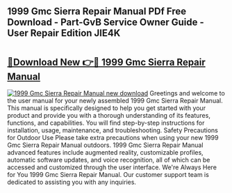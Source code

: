 ## 1999 Gmc Sierra Repair Manual PDf Free Download - Part-GvB Service Owner Guide - User Repair Edition JIE4K

# <h2><a href="http://bc45338.oget.top/?id=1999+Gmc+Sierra+Repair+Manual">🔗Download New 👉🔴 1999 Gmc Sierra Repair Manual</a></h2>

[![1999 Gmc Sierra Repair Manual new download](https://i.imgur.com/5g1atiW.png)](http://bc45338.oget.top/?id=1999+Gmc+Sierra+Repair+Manual)
Greetings and welcome to the user manual for your newly assembled 1999 Gmc Sierra Repair Manual. This manual is specifically designed to help you get started with your product and provide you with a thorough understanding of its features, functions, and capabilities. You will find step-by-step instructions for installation, usage, maintenance, and troubleshooting. Safety Precautions for Outdoor Use Please take extra precautions when using your new 1999 Gmc Sierra Repair Manual outdoors. 1999 Gmc Sierra Repair Manual advanced features include augmented reality, customizable profiles, automatic software updates, and voice recognition, all of which can be accessed and customized through the user interface. We're Always Here for You 1999 Gmc Sierra Repair Manual. Our customer support team is dedicated to assisting you with any inquiries.
